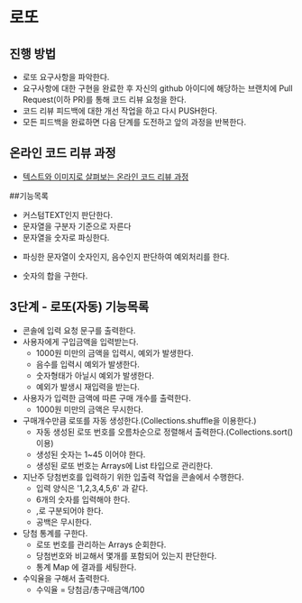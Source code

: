 # 로또
## 진행 방법
* 로또 요구사항을 파악한다.
* 요구사항에 대한 구현을 완료한 후 자신의 github 아이디에 해당하는 브랜치에 Pull Request(이하 PR)를 통해 코드 리뷰 요청을 한다.
* 코드 리뷰 피드백에 대한 개선 작업을 하고 다시 PUSH한다.
* 모든 피드백을 완료하면 다음 단계를 도전하고 앞의 과정을 반복한다.

## 온라인 코드 리뷰 과정
* [텍스트와 이미지로 살펴보는 온라인 코드 리뷰 과정](https://github.com/next-step/nextstep-docs/tree/master/codereview)


##기능목록
* 커스텀TEXT인지 판단한다.
* 문자열을 구분자 기준으로 자른다
* 문자열을 숫자로 파싱한다.
 - 파싱한 문자열이 숫자인지, 음수인지 판단하여 예외처리를 한다.
* 숫자의 합을 구한다.


## 3단계 - 로또(자동) 기능목록
* 콘솔에 입력 요청 문구를 출력한다.
* 사용자에게 구입금액을 입력받는다.
    * 1000원 미만의 금액을 입력시, 예외가 발생한다.
    * 음수를 입력시 예외가 발생한다.
    * 숫자형태가 아닐시 예외가 발생한다.
    * 예외가 발생시 재입력을 받는다.
* 사용자가 입력한 금액에 따른 구매 개수를 출력한다.
    * 1000원 미만의 금액은 무시한다.
* 구매개수만큼 로또를 자동 생성한다.(Collections.shuffle을 이용한다.)
    * 자동 생성된 로또 번호를 오름차순으로 정렬해서 출력한다.(Collections.sort() 이용)
    * 생성된 숫자는 1~45 이어야 한다.
    * 생성된 로또 번호는 Arrays에 List 타입으로 관리한다.
* 지난주 당첨번호를 입력하기 위한 입출력 작업을 콘솔에서 수행한다.
    * 입력 양식은 '1,2,3,4,5,6' 과 같다.
    * 6개의 숫자를 입력해야 한다.
    * ,로 구분되어야 한다.
    * 공백은 무시한다.
* 당첨 통계를 구한다.
    * 로또 번호를 관리하는 Arrays 순회한다.
    * 당첨번호와 비교해서 몇개를 포함되어 있는지 판단한다.
    * 통계 Map 에 결과를 세팅한다.
* 수익율을 구해서 출력한다.
    * 수익율 = 당첨금/총구매금액/100 